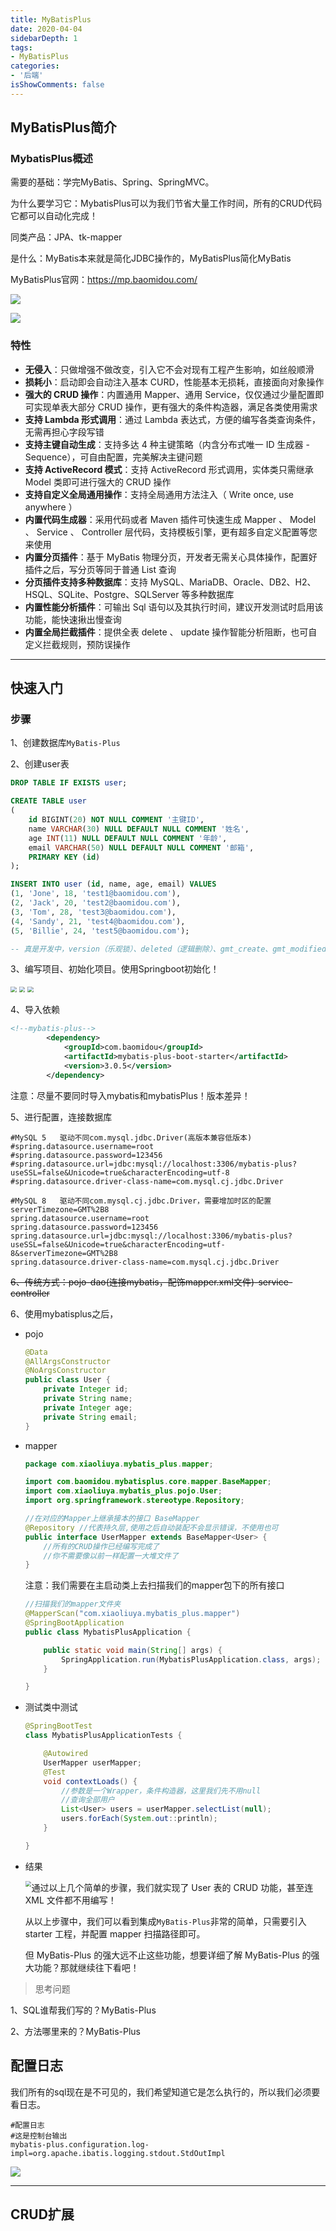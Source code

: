```yaml
---
title: MyBatisPlus
date: 2020-04-04
sidebarDepth: 1
tags:
- MyBatisPlus
categories:
- '后端'
isShowComments: false
---
```


## MyBatisPlus简介

### MybatisPlus概述

需要的基础：学完MyBatis、Spring、SpringMVC。

为什么要学习它：MybatisPlus可以为我们节省大量工作时间，所有的CRUD代码它都可以自动化完成！

同类产品：JPA、tk-mapper

是什么：MyBatis本来就是简化JDBC操作的，MyBatisPlus简化MyBatis

MyBatisPlus官网：https://mp.baomidou.com/

![](./images/mybatisplus.png)

![](./images/mybatisplus2.png)

### 特性

- **无侵入**：只做增强不做改变，引入它不会对现有工程产生影响，如丝般顺滑
- **损耗小**：启动即会自动注入基本 CURD，性能基本无损耗，直接面向对象操作
- **强大的 CRUD 操作**：内置通用 Mapper、通用 Service，仅仅通过少量配置即可实现单表大部分 CRUD 操作，更有强大的条件构造器，满足各类使用需求
- **支持 Lambda 形式调用**：通过 Lambda 表达式，方便的编写各类查询条件，无需再担心字段写错
- **支持主键自动生成**：支持多达 4 种主键策略（内含分布式唯一 ID 生成器 - Sequence），可自由配置，完美解决主键问题
- **支持 ActiveRecord 模式**：支持 ActiveRecord 形式调用，实体类只需继承 Model 类即可进行强大的 CRUD 操作
- **支持自定义全局通用操作**：支持全局通用方法注入（ Write once, use anywhere ）
- **内置代码生成器**：采用代码或者 Maven 插件可快速生成 Mapper 、 Model 、 Service 、 Controller 层代码，支持模板引擎，更有超多自定义配置等您来使用
- **内置分页插件**：基于 MyBatis 物理分页，开发者无需关心具体操作，配置好插件之后，写分页等同于普通 List 查询
- **分页插件支持多种数据库**：支持 MySQL、MariaDB、Oracle、DB2、H2、HSQL、SQLite、Postgre、SQLServer 等多种数据库
- **内置性能分析插件**：可输出 Sql 语句以及其执行时间，建议开发测试时启用该功能，能快速揪出慢查询
- **内置全局拦截插件**：提供全表 delete 、 update 操作智能分析阻断，也可自定义拦截规则，预防误操作

---

## 快速入门

### 步骤

1、创建数据库`MyBatis-Plus`

2、创建user表

~~~sql
DROP TABLE IF EXISTS user;

CREATE TABLE user
(
	id BIGINT(20) NOT NULL COMMENT '主键ID',
	name VARCHAR(30) NULL DEFAULT NULL COMMENT '姓名',
	age INT(11) NULL DEFAULT NULL COMMENT '年龄',
	email VARCHAR(50) NULL DEFAULT NULL COMMENT '邮箱',
	PRIMARY KEY (id)
);

INSERT INTO user (id, name, age, email) VALUES
(1, 'Jone', 18, 'test1@baomidou.com'),
(2, 'Jack', 20, 'test2@baomidou.com'),
(3, 'Tom', 28, 'test3@baomidou.com'),
(4, 'Sandy', 21, 'test4@baomidou.com'),
(5, 'Billie', 24, 'test5@baomidou.com');

-- 真是开发中，version（乐观锁）、deleted（逻辑删除）、gmt_create、gmt_modified
~~~

3、编写项目、初始化项目。使用Springboot初始化！

<img src="./images/mybatisplus3.png" style="zoom:60%;" />

<img src="./images/mybatisplus4.png" style="zoom:60%;" />

<img src="./images/mybatisplus5.png" style="zoom:60%;" />

4、导入依赖

~~~xml
<!--mybatis-plus-->
        <dependency>
            <groupId>com.baomidou</groupId>
            <artifactId>mybatis-plus-boot-starter</artifactId>
            <version>3.0.5</version>
        </dependency>
~~~

注意：尽量不要同时导入mybatis和mybatisPlus！版本差异！

5、进行配置，连接数据库

```properties
#MySQL 5   驱动不同com.mysql.jdbc.Driver(高版本兼容低版本)
#spring.datasource.username=root
#spring.datasource.password=123456
#spring.datasource.url=jdbc:mysql://localhost:3306/mybatis-plus?useSSL=false&Unicode=true&characterEncoding=utf-8
#spring.datasource.driver-class-name=com.mysql.cj.jdbc.Driver

#MySQL 8   驱动不同com.mysql.cj.jdbc.Driver，需要增加时区的配置serverTimezone=GMT%2B8
spring.datasource.username=root
spring.datasource.password=123456
spring.datasource.url=jdbc:mysql://localhost:3306/mybatis-plus?useSSL=false&Unicode=true&characterEncoding=utf-8&serverTimezone=GMT%2B8
spring.datasource.driver-class-name=com.mysql.cj.jdbc.Driver
```

~~6、传统方式：pojo-dao(连接mybatis，配饰mapper.xml文件)-service-controller~~

6、使用mybatisplus之后，

- pojo

  ~~~java
  @Data
  @AllArgsConstructor
  @NoArgsConstructor
  public class User {
      private Integer id;
      private String name;
      private Integer age;
      private String email;
  }
  ~~~

- mapper

  ~~~java
  package com.xiaoliuya.mybatis_plus.mapper;
  
  import com.baomidou.mybatisplus.core.mapper.BaseMapper;
  import com.xiaoliuya.mybatis_plus.pojo.User;
  import org.springframework.stereotype.Repository;
  
  //在对应的Mapper上继承接本的接口 BaseMapper
  @Repository //代表持久层,使用之后自动装配不会显示错误，不使用也可
  public interface UserMapper extends BaseMapper<User> {
      //所有的CRUD操作已经编写完成了
      //你不需要像以前一样配置一大堆文件了
  }
  
  ~~~

  注意：我们需要在主启动类上去扫描我们的mapper包下的所有接口

  ~~~java
  //扫描我们的mapper文件夹
  @MapperScan("com.xiaoliuya.mybatis_plus.mapper")
  @SpringBootApplication
  public class MybatisPlusApplication {
  
      public static void main(String[] args) {
          SpringApplication.run(MybatisPlusApplication.class, args);
      }
  
  }
  ~~~

- 测试类中测试

  ~~~java
  @SpringBootTest
  class MybatisPlusApplicationTests {
  
      @Autowired
      UserMapper userMapper;
      @Test
      void contextLoads() {
          //参数是一个Wrapper，条件构造器，这里我们先不用null
          //查询全部用户
          List<User> users = userMapper.selectList(null);
          users.forEach(System.out::println);
      }
  
  }
  ~~~

- 结果

  <img src="./images/mybatisplus6.png" style="zoom:60%;float:left" />

  通过以上几个简单的步骤，我们就实现了 User 表的 CRUD 功能，甚至连 XML 文件都不用编写！

  从以上步骤中，我们可以看到集成`MyBatis-Plus`非常的简单，只需要引入 starter 工程，并配置 mapper 扫描路径即可。

  但 MyBatis-Plus 的强大远不止这些功能，想要详细了解 MyBatis-Plus 的强大功能？那就继续往下看吧！

> 思考问题

1、SQL谁帮我们写的？MyBatis-Plus

2、方法哪里来的？MyBatis-Plus

## 配置日志

我们所有的sql现在是不可见的，我们希望知道它是怎么执行的，所以我们必须要看日志。

~~~properties
#配置日志
#这是控制台输出
mybatis-plus.configuration.log-impl=org.apache.ibatis.logging.stdout.StdOutImpl
~~~

![](./images/mybatisplus7.png)

---

## CRUD扩展

